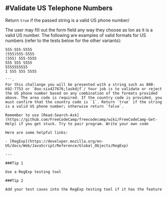 #Validate US Telephone Numbers
-
Return `true` if the passed string is a valid US phone number/

The user may fill out the form field any way they choose as lon as it is a valid US number. The following are examples of valid formats for US numbers (refer to the tests below for the other variants):

```
555-555-5555
(555)555-5555
(555) 555-5555
555 555 5555
5555555555
1 555 555 5555

```-
For this challange you will be presented with a string such as 800-692-7753 or `8oo-six427676;laskdjf`/ Your job is to validate or reject the US phone number based on any combination of the formats provided above. The area code is required. If the country code is provided, you must confirm that the country code is `1`. Return `true` if the string is a valid US phone number; otherwise return `false`.

Remember to use [Read-Search-Ask](https://github.com/FreeCodeCamp/freecodecamp/wiki/FreeCodeCamp-Get-Help) if you get stuck. Try to pair program. Write your own code

Here are some helpful links:

- [RegExp](https://developer.mozilla.org/en-US/docs/Web/JavaScript/Reference/Global_Objects/RegExp)

---

###Tip 1

Use a RegExp testing tool

###Tip 2

Add your test cases into the RegExp testing tool if it has the feature